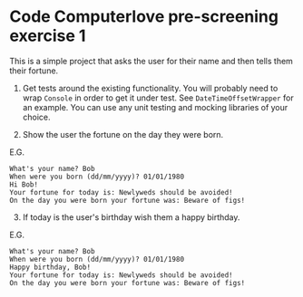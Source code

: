 # Code Computerlove pre-screening exercise 1

This is a simple project that asks the user for their name and then tells them their fortune.

1. Get tests around the existing functionality. You will probably need to wrap `Console` in order to get it under test. See `DateTimeOffsetWrapper` for an example. You can use any unit testing and mocking libraries of your choice.

2. Show the user the fortune on the day they were born.

E.G.
```
What's your name? Bob
When were you born (dd/mm/yyyy)? 01/01/1980
Hi Bob!
Your fortune for today is: Newlyweds should be avoided!
On the day you were born your fortune was: Beware of figs!
```

3. If today is the user's birthday wish them a happy birthday.

E.G.
```
What's your name? Bob
When were you born (dd/mm/yyyy)? 01/01/1980
Happy birthday, Bob!
Your fortune for today is: Newlyweds should be avoided!
On the day you were born your fortune was: Beware of figs!
```
